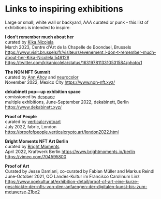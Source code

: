 # Links to inspiring exhibitions

Large or small, white wall or backyard, AAA curated or punk - this list of exhibitions is intended to inspire:

**I don't remember much about her**        
curated by [Kika Nicolela](https://www.kikanicolela.com/)          
March 2023, Centre d'Art de la Chapelle de Boondael, Brussels        
https://www.visit.brussels/fr/visiteurs/evenement.I-don-t-remember-much-about-her-Kika-Nicolela.546129        
https://twitter.com/kikanicolela/status/1631978113310531584/photo/1         

**The NON NFT Summit**    
curated by [Ann Ahoy](https://twitter.com/Ann_ahoy) and [neurocolor](https://twitter.com/neurocolor)     
November 2022, Mexico City
https://www.non-nft.xyz/    

**dekabinett pop—up exhibition space**    
comissioned by [despace](https://www.despace.berlin/)    
multiple exhibitions, June-September 2022, dekabinett, Berlin    
https://www.dekabinett.xyz/    

**Proof of People**    
curated by [verticalcryptoart](https://www.verticalcrypto.art/)    
July 2022, fabric, London    
https://proofofpeople.verticalcrypto.art/london2022.html        

**Bright Moments NFT Art Berlin**    
curated by [Bright Moments](https://www.brightmoments.io/)    
April 2022, Kraftwerk Berlin
https://www.brightmoments.io/berlin    
https://vimeo.com/704595800

**Proof of Art**    
Curated by Jesse Damiani, co-curated by Fabian Müller and Markus Reindl    
June-October 2021, OÖ Landes-Kultur im Francisco Carolinum Linz    
https://www.ooekultur.at/exhibition-detail/proof-of-art-eine-kurze-geschickte-der-nfts-von-den-anfaengen-der-digitalen-kunst-bis-zum-metaverse-21be2     
